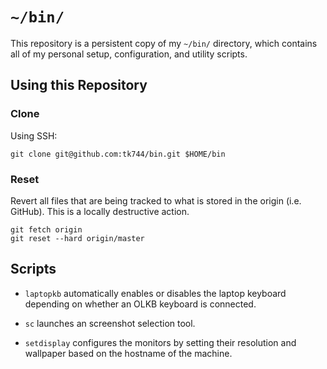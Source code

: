 # `~/bin/`

This repository is a persistent copy of my `~/bin/` directory, which contains all of my personal setup, configuration, and utility scripts.

## Using this Repository

### Clone

Using SSH:
```
git clone git@github.com:tk744/bin.git $HOME/bin
```

### Reset

Revert all files that are being tracked to what is stored in the origin (i.e. GitHub). This is a locally destructive action.
```
git fetch origin
git reset --hard origin/master
```

## Scripts

- `laptopkb` automatically enables or disables the laptop keyboard depending on whether an OLKB keyboard is connected.

- `sc` launches an screenshot selection tool.

- `setdisplay` configures the monitors by setting their resolution and wallpaper based on the hostname of the machine.
